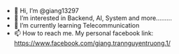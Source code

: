 - 👋 Hi, I’m @giang13297
- 👀 I’m interested in Backend, AI, System and more.........
- 🌱 I’m currently learning Telecommunication
- 📫 How to reach me. My personal facebook link: https://www.facebook.com/giang.trannguyentruong.1/

<!---
giang13297/giang13297 is a ✨ special ✨ repository because its `README.md` (this file) appears on your GitHub profile.
You can click the Preview link to take a look at your changes.
--->
